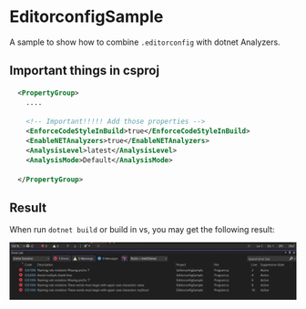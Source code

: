 # EditorconfigSample

A sample to show how to combine `.editorconfig` with dotnet Analyzers.

## Important things in csproj

```xml
  <PropertyGroup>
    ....

    <!-- Important!!!!! Add those properties -->    
	<EnforceCodeStyleInBuild>true</EnforceCodeStyleInBuild>
    <EnableNETAnalyzers>true</EnableNETAnalyzers>
    <AnalysisLevel>latest</AnalysisLevel>
    <AnalysisMode>Default</AnalysisMode>
    
  </PropertyGroup>
```

## Result

When run `dotnet build` or build in vs, you may get the following result:

![](./res.png)